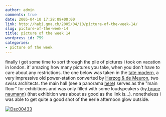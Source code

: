 ```yaml
---
author: admin
comments: true
date: 2005-04-10 17:28:09+00:00
link: http://habi.gna.ch/2005/04/10/picture-of-the-week-14/
slug: picture-of-the-week-14
title: picture of the week 14
wordpress_id: 759
categories:
- picture of the week
---
```



finally i got some time to sort through the pile of pictures i took on vacation in london. it' amazing how many pictures you take, when you don't have to care about any restrictions. the one below was taken in the [tate modern](http://www.tate.org.uk/modern/), a very impressive old power-station converted by [Herzog & de Meuron](http://www.tate.org.uk/modern/building/architect.htm), two swiss architects. the main hall (see a panorama [here](http://www.tate.org.uk/modern/building/panorama/pano.htm)) serves as the "main floor" for exhibitions and was only filled with some loudspeakers (by[ bruce naumann](http://www.tate.org.uk/modern/exhibitions/nauman/)) (that exhibition was about as good as the link is...). nonetheless i was able to get quite a good shot of the eerie afternoon glow outside.



[![Dsc00433](http://habi.gna.ch/blog/images/DSC00433-tm.jpg)](http://habi.gna.ch/blog/images/DSC00433.jpg)

